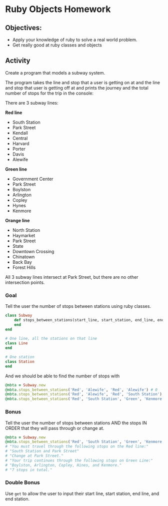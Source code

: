 # Ruby Objects Homework

## Objectives:
- Apply your knowledge of ruby to solve a real world problem.
- Get really good at ruby classes and objects

## Activity
Create a program that models a subway system.

The program takes the line and stop that a user is getting on at and the line and stop that user is getting off at and prints the journey and the total number of stops for the trip in the console:

There are 3 subway lines:

**Red line**
- South Station
- Park Street
- Kendall
- Central
- Harvard
- Porter
- Davis
- Alewife

**Green line** 
- Government Center
- Park Street
- Boylston
- Arlington
- Copley
- Hynes
- Kenmore

**Orange line**
- North Station
- Haymarket
- Park Street
- State
- Downtown Crossing
- Chinatown
- Back Bay
- Forest Hills

All 3 subway lines intersect at Park Street, but there are no other intersection points.

### Goal

Tell the user the number of stops between stations using ruby classes.
```rb
class Subway
    def stops_between_stations(start_line, start_station, end_line, end_station)
    end
end
  
# One line, all the stations on that line
class Line
end

# One station
class Station
end
```

And we should be able to find the number of stops with
```rb
@mbta = Subway.new
@mbta.stops_between_stations('Red', 'Alewife', 'Red', 'Alewife') # 0
@mbta.stops_between_stations('Red', 'Alewife', 'Red', 'South Station') # 7
@mbta.stops_between_stations('Red', 'South Station', 'Green', 'Kenmore') # 6
```

### Bonus

Tell the user the number of stops between stations AND the stops IN ORDER that they will pass through or change at.
```rb
@mbta = Subway.new
@mbta.stops_between_stations('Red', 'South Station', 'Green', 'Kenmore') 
# "You must travel through the following stops on the Red line:"
# "South Station and Park Street"
# "Change at Park Street."
# "Your trip continues through the following stops on Green Line:" 
# "Boylston, Arlington, Copley, Hines, and Kenmore."
# "7 stops in total."
```

### Double Bonus

Use `get` to allow the user to input their start line, start station, end line, and end station.